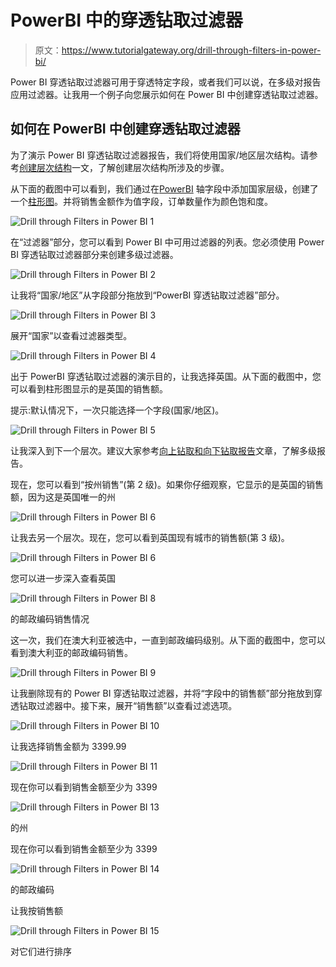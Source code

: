# PowerBI 中的穿透钻取过滤器

> 原文：<https://www.tutorialgateway.org/drill-through-filters-in-power-bi/>

Power BI 穿透钻取过滤器可用于穿透特定字段，或者我们可以说，在多级对报告应用过滤器。让我用一个例子向您展示如何在 Power BI 中创建穿透钻取过滤器。

## 如何在 PowerBI 中创建穿透钻取过滤器

为了演示 Power BI 穿透钻取过滤器报告，我们将使用国家/地区层次结构。请参考[创建层次结构](https://www.tutorialgateway.org/create-hierarchy-in-power-bi/)一文，了解创建层次结构所涉及的步骤。

从下面的截图中可以看到，我们通过在[PowerBI](https://www.tutorialgateway.org/power-bi-tutorial/) 轴字段中添加国家层级，创建了一个[柱形图](https://www.tutorialgateway.org/column-chart-in-power-bi/)。并将销售金额作为值字段，订单数量作为颜色饱和度。

![Drill through Filters in Power BI 1](img/fc4b35d886df704a8a56fb179eda90c0.png)

在“过滤器”部分，您可以看到 Power BI 中可用过滤器的列表。您必须使用 Power BI 穿透钻取过滤器部分来创建多级过滤器。

![Drill through Filters in Power BI 2](img/435e2c0a0f87efc47c635ff93080781c.png)

让我将“国家/地区”从字段部分拖放到“PowerBI 穿透钻取过滤器”部分。

![Drill through Filters in Power BI 3](img/a1362ea6762024acd28aff080038d9b6.png)

展开“国家”以查看过滤器类型。

![Drill through Filters in Power BI 4](img/37f4d8dba9ff65543c7dc1aceb947540.png)

出于 PowerBI 穿透钻取过滤器的演示目的，让我选择英国。从下面的截图中，您可以看到柱形图显示的是英国的销售额。

提示:默认情况下，一次只能选择一个字段(国家/地区)。

![Drill through Filters in Power BI 5](img/cf64d5761d1899d3e2473ee69aee4b9b.png)

让我深入到下一个层次。建议大家参考[向上钻取和向下钻取报告](https://www.tutorialgateway.org/drill-up-and-drill-down-reports-in-power-bi/)文章，了解多级报告。

现在，您可以看到“按州销售”(第 2 级)。如果你仔细观察，它显示的是英国的销售额，因为这是英国唯一的州

![Drill through Filters in Power BI 6](img/aa2a333622e56a918134afb6871da355.png)

让我去另一个层次。现在，您可以看到英国现有城市的销售额(第 3 级)。

![Drill through Filters in Power BI 6](img/3dd3d87d7604ecc82f980a33705ea90b.png)

您可以进一步深入查看英国

![Drill through Filters in Power BI 8](img/53d6337c17c1bab5e5b53fe202d4feed.png)

的邮政编码销售情况

这一次，我们在澳大利亚被选中，一直到邮政编码级别。从下面的截图中，您可以看到澳大利亚的邮政编码销售。

![Drill through Filters in Power BI 9](img/4450e8d7348e84d94055d9bbb024b330.png)

让我删除现有的 Power BI 穿透钻取过滤器，并将“字段中的销售额”部分拖放到穿透钻取过滤器中。接下来，展开“销售额”以查看过滤选项。

![Drill through Filters in Power BI 10](img/5cb9874122db8af456110672bac932d0.png)

让我选择销售金额为 3399.99

![Drill through Filters in Power BI 11](img/46fb80c1d2351f10d37ebebc87be3771.png)

现在你可以看到销售金额至少为 3399

![Drill through Filters in Power BI 13](img/5afd1cbdf4cf7b84533ad4de55d31119.png)

的州

现在你可以看到销售金额至少为 3399

![Drill through Filters in Power BI 14](img/ac6eaaf22973e46d8731ee0ede73f833.png)

的邮政编码

让我按销售额

![Drill through Filters in Power BI 15](img/56799807c0474bf321bdb5b12306e19a.png)

对它们进行排序